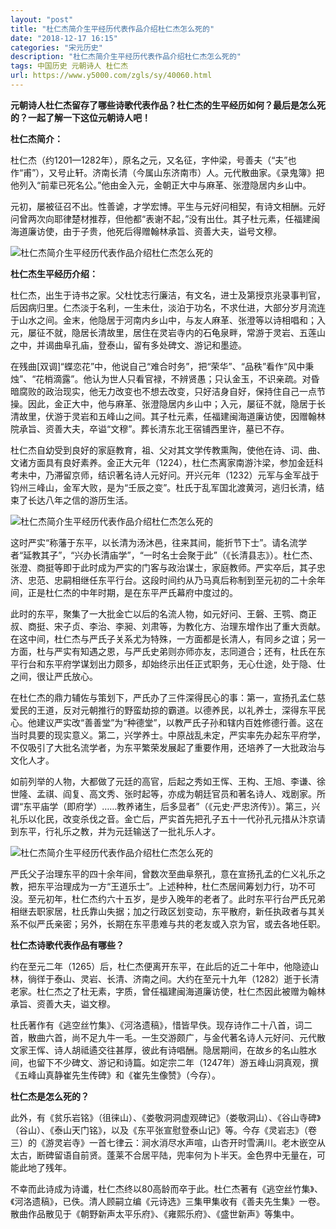 ```yaml
---
layout: "post"
title: "杜仁杰简介生平经历代表作品介绍杜仁杰怎么死的"
date: "2018-12-17 16:15"
categories: "宋元历史"
description: "杜仁杰简介生平经历代表作品介绍杜仁杰怎么死的"
tags: 中国历史 元朝诗人 杜仁杰
url: https://www.y5000.com/zgls/sy/40060.html
---
```






**元朝诗人杜仁杰留存了哪些诗歌代表作品？杜仁杰的生平经历如何？最后是怎么死的？一起了解一下这位元朝诗人吧！**

 **杜仁杰简介：**

杜仁杰（约1201—1282年），原名之元，又名征，字仲梁，号善夫（“夫”也作“甫”），又号止轩。济南长清（今属山东济南市）人。元代散曲家。《录鬼簿》把他列入“前辈已死名公。”他由金入元，金朝正大中与麻革、张澄隐居内乡山中。

元初，屡被征召不出。性善谑，才学宏博。平生与元好问相契，有诗文相酬。元好问曾两次向耶律楚材推荐，但他都“表谢不起，”没有出仕。其子杜元素，任福建闽海道廉访使，由于子贵，他死后得赠翰林承旨、资善大夫，谥号文穆。

![杜仁杰简介生平经历代表作品介绍杜仁杰怎么死的](https://img.y5000.com/uploads/allimg/190114/f55d60ff7e537bfd7a676e49d5119009.jpg)

 **杜仁杰生平经历介绍：**

杜仁杰，出生于诗书之家。父杜忱志行廉洁，有文名，进士及第授京兆录事判官，后因病归里。仁杰淡于名利，一生未仕，淡泊于功名，不求仕进，大部分岁月流连于山水之间。金末，他隐居于河南内乡山中，与友人麻革、张澄等以诗相唱和；入元，屡征不就，隐居长清故里，居住在灵岩寺内的石龟泉畔，常游于灵岩、五莲山之中，并谒曲阜孔庙，登泰山，留有多处碑文、游记和墨迹。

在残曲[双调]“蝶恋花”中，他说自己“难合时务”，把“荣华”、“品秩”看作“风中秉烛”、“花梢滴露”。他认为世人只看官禄，不辨贤愚；只认金玉，不识亲疏。对昏暗腐败的政治现实，他无力改变也不想去改变，只好洁身自好，保持住自己一点节操。因此，金正大中，他与麻革、张澄隐居内乡山中；入元，屡征不就，隐居于长清故里，伏游于灵岩和五峰山之间。其子杜元素，任福建闽海道廉访使，因赠翰林院承旨、资善大夫，卒谥“文穆”。葬长清东北王宿铺西里许，墓已不存。

杜仁杰自幼受到良好的家庭教育，祖、父对其文学传教熏陶，使他在诗、词、曲、文诸方面具有良好素养。金正大元年（1224），杜仁杰离家南游汴梁，参加金廷科考未中，乃滞留京师，结识著名诗人元好问。开兴元年（1232）元军与金军战于钧州三峰山，金军大败，是为“壬辰之变”。杜氏于乱军国北渡黄河，逃归长清，结束了长达八年之信的游历生活。

![杜仁杰简介生平经历代表作品介绍杜仁杰怎么死的](https://img.y5000.com/uploads/allimg/190114/250864c8d74e11a5151419baad8340ac.jpg)

这时严实“称藩于东平，以长清为汤沐邑，往来其间，能折节下士”。请名流学者“延教其子”，“兴办长清庙学”，“一时名士会聚于此”（《长清县志》）。杜仁杰、张澄、商挺等即于此时成为严实的门客与政治谋士，家庭教师。严实卒后，其子忠济、忠范、忠嗣相继任东平行台。这段时间约从乃马真后称制到至元初的二十余年间，正是杜仁杰的中年时期，是在东平严氏幕府中度过的。

此时的东平，聚集了一大批金亡以后的名流人物，如元好问、王磐、王鹗、商正叔、商挺、宋子贞、李治、李昶、刘肃等，为教化方、治理东增作出了重大贡献。在这中间，杜仁杰与严氏子关系尤为特殊，一方面都是长清人，有同乡之谊；另一方面，杜与严实有知遇之恩，与严氏史弟则亦师亦友，志同道合；还有，杜氏在东平行台和东平府学谋划出力颇多，却始终示出任正式职务，无心仕途，处于隐、仕之间，很让严氏放心。

在杜仁杰的鼎力辅佐与策划下，严氏办了三件深得民心的事：第一，宣扬孔孟仁慈爱民的王道，反对元朝推行的野蛮劫掠的霸道。以德养民，以礼养士，深得东平民心。他建议严实改“善善堂”为“种德堂”，以教严氏子孙和辖内百姓修德行善。这在当时具要的现实意义。第二，兴学养士。中原战乱未定，严实率先办起东平府学，不仅吸引了大批名流学者，为东平繁荣发展起了重要作用，还培养了一大批政治与文化人才。

如前列举的人物，大都做了元廷的高官，后起之秀如王恽、王构、王旭、李谦、徐世隆、孟祺、阎复、高文秀、张时起等，亦成为朝廷官员和著名诗人、戏剧家。所谓“东平庙学（即府学）……教养诸生，后多显者”（《元史·严忠济传》）。第三，兴礼乐以化民，改变杀伐之音。金亡后，严实首先把孔子五十一代孙孔元措从汴京请到东平，行礼乐之教，并为元廷输送了一批礼乐人才。

![杜仁杰简介生平经历代表作品介绍杜仁杰怎么死的](https://img.y5000.com/uploads/allimg/190114/fecf42bfe8d613a95d2a0f0bd23139a5.jpg)

严氏父子治理东平的四十余年间，曾数次至曲阜祭孔，意在宣扬孔孟的仁义礼乐之教，把东平治理成为一方“王道乐士”。上述种种，杜仁杰居间筹划力行，功不可没。至元初年，杜仁杰约六十五岁，是步入晚年的老者了。此时东平行台严氏兄弟相继去职家居，杜氏靠山失据；加之行政区划变动，东平散府，新任执政者与其关系不似严氏亲密；另外，长期在东平患难与共的老友或入京为官，或去各地任职。

 **杜仁杰诗歌代表作品有哪些？**

约在至元二年（1265）后，杜仁杰便离开东平，在此后的近二十年中，他隐迹山林，徜徉于泰山、灵岩、长清、济南之间。大约在至元十九年（1282）逝于长清老家。杜仁杰之了杜无素，字质，曾任福建闽海道廉访使，杜仁杰因此被赠为翰林承旨、资善大夫，谥文穆。

杜氏著作有《逃空丝竹集》、《河洛遗稿》，惜皆早佚。现存诗作二十八首，词二首，散曲六首，尚不足九牛一毛。一生交游颇广，与金代著名诗人元好问、元代散文家王恽、诗人胡祗遹交往甚厚，彼此有诗唱酬。隐居期间，在故乡的名山胜水间，也留下不少碑文、游记和诗篇。如定宗二年（1247年）游五峰山洞真观，撰《五峰山真静崔先生传碑》和《崔先生像赞》（今存）。

 **杜仁杰是怎么死的？**

此外，有《贫乐岩铭》（徂徕山）、《娄敬洞洞虚观碑记》（娄敬洞山）、《谷山寺碑》（谷山）、《泰山天门铭》，以及《东平张宣慰登泰山记》等。今存《灵岩志》（卷三）的《游灵岩寺》一首七律云：涧水消尽水声喧，山杏开时雪满川。老木嵌空从太古，断碑留语自前贤。蓬莱不合居平陆，兜率何为卜半天。金色界中无量在，可能此地了残年。

不幸而此诗成为诗谶，杜仁杰终以80高龄而卒于此。杜仁杰著有《逃空丝竹集》、《河洛遗稿》，已佚。清人顾嗣立编《元诗选》三集甲集收有《善夫先生集》一卷。散曲作品散见于《朝野新声太平乐府》、《雍熙乐府》、《盛世新声》等集中。
